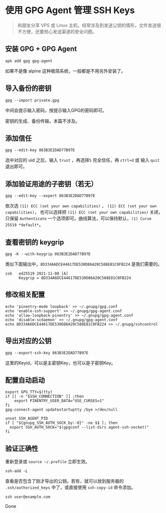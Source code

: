 # 使用 GPG Agent 管理 SSH Keys

> 和朋友分享 VPS 或 Linux 主机，经常涉及到发送公钥的情形，文件发送很不方便，还要担心发送渠道的安全问题。

## 安装 GPG + GPG Agent

```
apk add gpg gpg-agent
```

如果不是像 alpine 这种极简系统，一般都是不用另外安装了。

## 导入备份的密钥

```
gpg --import private.gpg
```

中间会提示输入密码，按提示输入GPG的密码即可。

密钥的生成、备份传输，本篇不涉及。

## 添加信任

```
gpg --edit-key 863B3E2DAD77B97E
```

选中对应的 uid 之后，输入 `trust` ，再选择`5`  完全信任，再 `ctrl+d` 或 输入 `quit`  退出即可。

## 添加验证用途的子密钥（若无）

```
gpg --edit-key --expert 863B3E2DAD77B97E
```

依次选 `(11) ECC (set your own capabilities)` ， `(11) ECC (set your own capabilities)`， 也可以选择把 `(11) ECC (set your own capabilities)` 关闭，只保留 `Authenticate` 一个选项即可。曲线算法，可以保持默认，`(1) Curve 25519 *default*`。

## 查看密钥的 keygrip

```
gpg -K --with-keygrip 863B3E2DAD77B97E
```

类似下面输出中，`8D334A6DCE44617DE530D86A20C588E81C0FB224` 是我们需要的。

```
ssb   ed25519 2021-11-08 [A]
      Keygrip = 8D334A6DCE44617DE530D86A20C588E81C0FB224
```

## 修改相关配置

```
echo 'pinentry-mode loopback' >> ~/.gnupg/gpg.conf
echo 'enable-ssh-support' >> ~/.gnupg/gpg-agent.conf
echo 'allow-loopback-pinentry' >> ~/.gnupg/gpg-agent.conf
echo 'disable-scdaemon' >> ~/.gnupg/gpg-agent.conf
echo 8D334A6DCE44617DE530D86A20C588E81C0FB224 >> ~/.gnupg/sshcontrol
```

## 导出对应的公钥

```
gpg --export-ssh-key 863B3E2DAD77B97E
```
这里的Keyid，可以是主密钥Key，也可以是子密钥Key。

## 配置自动启动

```
export GPG_TTY=$(tty)
if [[ -n "$SSH_CONNECTION" ]] ;then
    export PINENTRY_USER_DATA="USE_CURSES=1"
fi
gpg-connect-agent updatestartuptty /bye >/dev/null

unset SSH_AGENT_PID
if [ "${gnupg_SSH_AUTH_SOCK_by:-0}" -ne $$ ]; then
  export SSH_AUTH_SOCK="$(gpgconf --list-dirs agent-ssh-socket)"
fi
```

## 验证正确性

重新登录或 `source ~/.profile` 立即生效。

```
ssh-add -L
```

查看是否包含了刚才导出的公钥。若有，就可以放到服务器的 `.ssh/authorized_keys` 中了，或直接使用 `ssh-copy-id` 命令添加。

```
ssh user@example.com
```

Done


